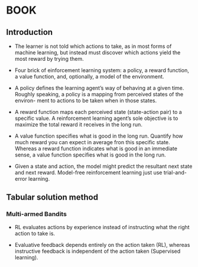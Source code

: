 # BOOK

## Introduction

- The learner is not told which actions to take, as in most forms of machine learning, but instead must discover which actions yield the most reward by trying them.

- Four brick of einforcement learning system: a policy, a reward function, a value function, and, optionally, a model of the environment.

- A policy defines the learning agent’s way of behaving at a given time. Roughly speaking, a policy is a mapping from perceived states of the environ- ment to actions to be taken when in those states.

- A reward function maps each perceived state (state-action pair) to a specific value. A reinforcement learning agent’s sole objective is to maximize the total reward it receives in the long run.

- A value function specifies what is good in the long run. Quantify how much reward you can expect in average fron this specific state. Whereas a reward function indicates what is good in an immediate sense, a value function specifies what is good in the long run. 

- Given a state and action, the model might predict the resultant next state and next reward. Model-free reinforcement learning just use trial-and-error learning.



## Tabular solution method

### Multi-armed Bandits

- RL evaluates actions by experience instead of instructing what the right action to take is.

- Evaluative feedback depends entirely on the action taken (RL), whereas instructive feedback is independent of the action taken (Supervised learning).
